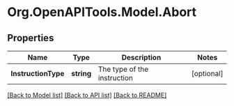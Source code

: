 # Org.OpenAPITools.Model.Abort

## Properties

Name | Type | Description | Notes
------------ | ------------- | ------------- | -------------
**InstructionType** | **string** | The type of the instruction | [optional] 

[[Back to Model list]](../README.md#documentation-for-models) [[Back to API list]](../README.md#documentation-for-api-endpoints) [[Back to README]](../README.md)


